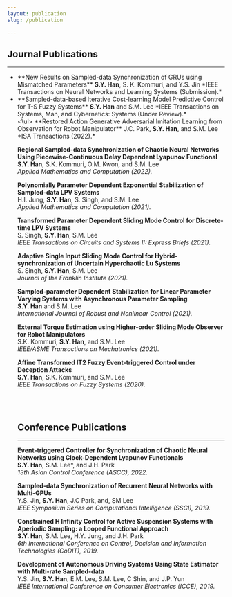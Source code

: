 ```yaml
---
layout: publication
slug: /publication

---
```


## Journal Publications
___
<ul>
<li>**New Results on Sampled-data Synchronization of GRUs using Mismatched Parameters** 
<strong>S.Y. Han</strong>, S. K. Kommuri, and Y.S. Jin  
*IEEE Transactions on Neural Networks and Learning Systems (Submission).*</li>

<li>**Sampled-data-based Iterative Cost-learning Model Predictive Control for T-S Fuzzy Systems**  
<strong>S.Y. Han</strong> and S.M. Lee  
*IEEE Transactions on Systems, Man, and Cybernetics: Systems (Under Review).*</li>
<\ul>
**Restored Action Generative Adversarial Imitation Learning from Observation for Robot Manipulator**  
J.C. Park, <strong>S.Y. Han</strong>, and S.M. Lee  
*ISA Transactions (2022).*

**Regional Sampled-data Synchronization of Chaotic Neural Networks Using Piecewise-Continuous Delay Dependent Lyapunov Functional**  
<strong>S.Y. Han</strong>, S.K. Kommuri, O.M. Kwon, and S.M. Lee  
*Applied Mathematics and Computation (2022).*

**Polynomially Parameter Dependent Exponential Stabilization of Sampled-data LPV Systems**  
H.I. Jung, <strong>S.Y. Han</strong>, S. Singh, and S.M. Lee  
*Applied Mathematics and Computation (2021).*

**Transformed Parameter Dependent Sliding Mode Control for Discrete-time LPV Systems**  
S. Singh, <strong>S.Y. Han</strong>, S.M. Lee  
*IEEE Transactions on Circuits and Systems II: Express Briefs (2021).*

**Adaptive Single Input Sliding Mode Control for Hybrid-synchronization of Uncertain Hyperchaotic Lu Systems**  
S. Singh, <strong>S.Y. Han</strong>, S.M. Lee  
*Journal of the Franklin Institute (2021).*

**Sampled-parameter Dependent Stabilization for Linear Parameter Varying Systems with Asynchronous Parameter Sampling**  
<strong>S.Y. Han</strong> and S.M. Lee    
*International Journal of Robust and Nonlinear Control (2021).*

**External Torque Estimation using Higher-order Sliding Mode Observer for Robot Manipulators**  
S.K. Kommuri, <strong>S.Y. Han</strong>, and S.M. Lee  
*IEEE/ASME Transactions on Mechatronics (2021).*

**Affine Transformed IT2 Fuzzy Event-triggered Control under Deception Attacks**  
<strong>S.Y. Han</strong>, S.K. Kommuri, and S.M. Lee  
*IEEE Transactions on Fuzzy Systems (2020).*

<br />
<br />

## Conference Publications
___
**Event-triggered Controller for Synchronization of Chaotic Neural Networks using Clock-Dependent Lyapunov Functionals**  
<strong>S.Y. Han</strong>, S.M. Lee*, and J.H. Park  
*13th Asian Control Conference (ASCC), 2022.*

**Sampled-data Synchronization of Recurrent Neural Networks with Multi-GPUs**  
Y.S. Jin, <strong>S.Y. Han</strong>, J.C Park, and, SM Lee  
*IEEE Symposium Series on Computational Intelligence (SSCI), 2019.*

**Constrained H Infinity Control for Active Suspension Systems with Aperiodic Sampling: a Looped Functional Approach**  
<strong>S.Y. Han</strong>, S.M. Lee, H.Y. Jung, and J.H. Park  
*6th International Conference on Control, Decision and Information Technologies (CoDIT), 2019.*

**Development of Autonomous Driving Systems Using State Estimator with Multi-rate Sampled-data**  
Y.S. Jin, <strong>S.Y. Han</strong>, E.M. Lee, S.M. Lee, C Shin, and J.P. Yun  
*IEEE International Conference on Consumer Electronics (ICCE), 2019.*

<br />
<br />
